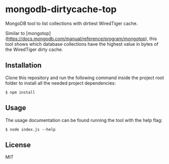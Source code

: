 # mongodb-dirtycache-top
MongoDB tool to list collections with dirtiest WiredTiger cache.

Similar to [mongotop] (https://docs.mongodb.com/manual/reference/program/mongotop), this tool shows which database collections have the highest value in bytes of the WiredTiger dirty cache.

## Installation

Clone this repository and run the following command inside the project root folder to install all the needed project dependencies:

    $ npm install

## Usage

The usage documentation can be found running the tool with the help flag:

    $ node index.js --help

## License

MIT